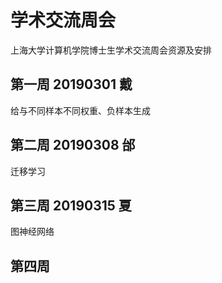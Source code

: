 # 学术交流周会
上海大学计算机学院博士生学术交流周会资源及安排
## 第一周 20190301 戴
给与不同样本不同权重、负样本生成
## 第二周 20190308 邰 
迁移学习

## 第三周 20190315 夏
图神经网络
## 第四周